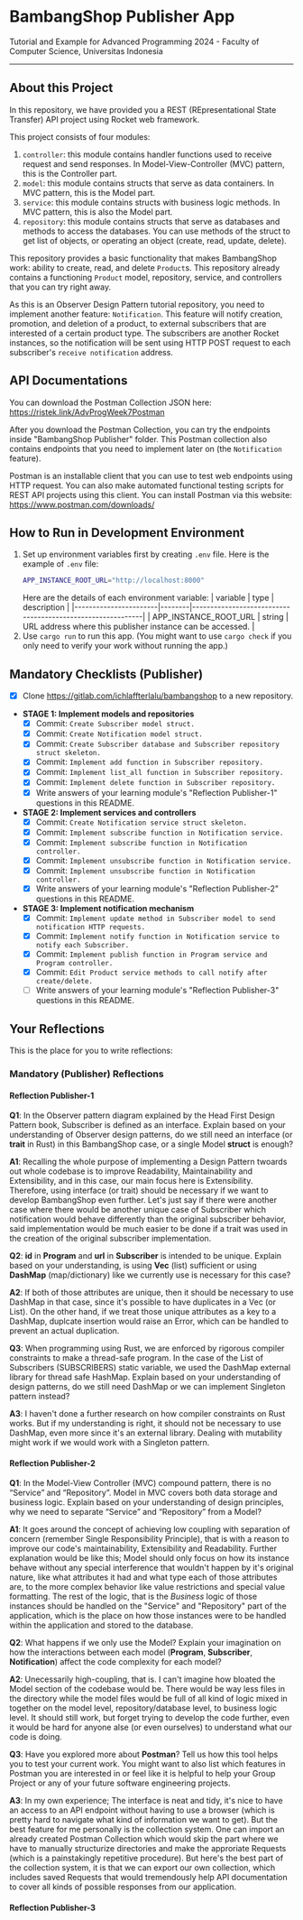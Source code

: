 # BambangShop Publisher App
Tutorial and Example for Advanced Programming 2024 - Faculty of Computer Science, Universitas Indonesia

---

## About this Project
In this repository, we have provided you a REST (REpresentational State Transfer) API project using Rocket web framework.

This project consists of four modules:
1.  `controller`: this module contains handler functions used to receive request and send responses.
    In Model-View-Controller (MVC) pattern, this is the Controller part.
2.  `model`: this module contains structs that serve as data containers.
    In MVC pattern, this is the Model part.
3.  `service`: this module contains structs with business logic methods.
    In MVC pattern, this is also the Model part.
4.  `repository`: this module contains structs that serve as databases and methods to access the databases.
    You can use methods of the struct to get list of objects, or operating an object (create, read, update, delete).

This repository provides a basic functionality that makes BambangShop work: ability to create, read, and delete `Product`s.
This repository already contains a functioning `Product` model, repository, service, and controllers that you can try right away.

As this is an Observer Design Pattern tutorial repository, you need to implement another feature: `Notification`.
This feature will notify creation, promotion, and deletion of a product, to external subscribers that are interested of a certain product type.
The subscribers are another Rocket instances, so the notification will be sent using HTTP POST request to each subscriber's `receive notification` address.

## API Documentations

You can download the Postman Collection JSON here: https://ristek.link/AdvProgWeek7Postman

After you download the Postman Collection, you can try the endpoints inside "BambangShop Publisher" folder.
This Postman collection also contains endpoints that you need to implement later on (the `Notification` feature).

Postman is an installable client that you can use to test web endpoints using HTTP request.
You can also make automated functional testing scripts for REST API projects using this client.
You can install Postman via this website: https://www.postman.com/downloads/

## How to Run in Development Environment
1.  Set up environment variables first by creating `.env` file.
    Here is the example of `.env` file:
    ```bash
    APP_INSTANCE_ROOT_URL="http://localhost:8000"
    ```
    Here are the details of each environment variable:
    | variable              | type   | description                                                |
    |-----------------------|--------|------------------------------------------------------------|
    | APP_INSTANCE_ROOT_URL | string | URL address where this publisher instance can be accessed. |
2.  Use `cargo run` to run this app.
    (You might want to use `cargo check` if you only need to verify your work without running the app.)

## Mandatory Checklists (Publisher)
-   [x] Clone https://gitlab.com/ichlaffterlalu/bambangshop to a new repository.
-   **STAGE 1: Implement models and repositories**
    -   [x] Commit: `Create Subscriber model struct.`
    -   [x] Commit: `Create Notification model struct.`
    -   [x] Commit: `Create Subscriber database and Subscriber repository struct skeleton.`
    -   [x] Commit: `Implement add function in Subscriber repository.`
    -   [x] Commit: `Implement list_all function in Subscriber repository.`
    -   [x] Commit: `Implement delete function in Subscriber repository.`
    -   [x] Write answers of your learning module's "Reflection Publisher-1" questions in this README.
-   **STAGE 2: Implement services and controllers**
    -   [x] Commit: `Create Notification service struct skeleton.`
    -   [x] Commit: `Implement subscribe function in Notification service.`
    -   [x] Commit: `Implement subscribe function in Notification controller.`
    -   [x] Commit: `Implement unsubscribe function in Notification service.`
    -   [x] Commit: `Implement unsubscribe function in Notification controller.`
    -   [x] Write answers of your learning module's "Reflection Publisher-2" questions in this README.
-   **STAGE 3: Implement notification mechanism**
    -   [x] Commit: `Implement update method in Subscriber model to send notification HTTP requests.`
    -   [x] Commit: `Implement notify function in Notification service to notify each Subscriber.`
    -   [x] Commit: `Implement publish function in Program service and Program controller.`
    -   [x] Commit: `Edit Product service methods to call notify after create/delete.`
    -   [ ] Write answers of your learning module's "Reflection Publisher-3" questions in this README.

## Your Reflections
This is the place for you to write reflections:

### Mandatory (Publisher) Reflections

#### Reflection Publisher-1
**Q1**: In the Observer pattern diagram explained by the Head First Design Pattern book, Subscriber is defined as an interface. Explain based on your understanding of Observer design patterns, do we still need an interface (or **trait** in Rust) in this BambangShop case, or a single Model **struct** is enough?

**A1**: Recalling the whole purpose of implementing a Design Pattern twoards out whole codebase is to improve Readability, Maintainability and Extensibility, and in this case, our main focus here is Extensibility. Therefore, using interface (or trait) should be necessary if we want to develop BambangShop even further.
Let's just say if there were another case where there would be another unique case of Subscriber which notification would behave differently than the original subscriber behavior, said implementation would be much easier to be done if a trait was used in the creation of the original subscriber implementation.

**Q2**: **id** in **Program** and **url** in **Subscriber** is intended to be unique. Explain based on your understanding, is using **Vec** (list) sufficient or using **DashMap** (map/dictionary) like we currently use is necessary for this case?

**A2**: If both of those attributes are unique, then it should be necessary to use DashMap in that case, since it's possible to have duplicates in a Vec (or List). On the other hand, if we treat those unique attributes as a key to a DashMap, duplcate insertion would raise an Error, which can be handled to prevent an actual duplication.

**Q3**: When programming using Rust, we are enforced by rigorous compiler constraints to make a thread-safe program. In the case of the List of Subscribers (SUBSCRIBERS) static variable, we used the DashMap external library for thread safe HashMap. Explain based on your understanding of design patterns, do we still need DashMap or we can implement Singleton pattern instead?

**A3**: I haven't done a further research on how compiler constraints on Rust works. But if my understanding is right, it should not be necessary to use DashMap, even more since it's an external library. Dealing with mutability might work if we would work with a Singleton pattern.

#### Reflection Publisher-2
**Q1**: In the Model-View Controller (MVC) compound pattern, there is no “Service” and “Repository”. Model in MVC covers both data storage and business logic. Explain based on your understanding of design principles, why we need to separate “Service” and “Repository” from a Model?

**A1**: It goes around the concept of achieving low coupling with separation of concern (remember Single Responsibility Principle), that is with a reason to improve our code's maintainability, Extensibility and Readability. Further explanation would be like this; Model should only focus on how its instance behave without any special interference that wouldn't happen by it's original nature, like what attributes it had and what type each of those attributes are, to the more complex behavior like value restrictions and special value formatting. The rest of the logic, that is the *Business* logic of those instances should be handled on the "Service" and "Repository" part of the application, which is the place on how those instances were to be handled within the application and stored to the database.

**Q2**: What happens if we only use the Model? Explain your imagination on how the interactions between each model (**Program**, **Subscriber**, **Notification**) affect the code complexity for each model?

**A2**: Unecessarily high-coupling, that is. I can't imagine how bloated the Model section of the codebase would be. There would be way less files in the directory while the model files would be full of all kind of logic mixed in together on the model level, repository/database level, to business logic level. It should still work, but forget trying to develop the code further, even it would be hard for anyone alse (or even ourselves) to understand what our code is doing.

**Q3**: Have you explored more about **Postman**? Tell us how this tool helps you to test your current work. You might want to also list which features in Postman you are interested in or feel like it is helpful to help your Group Project or any of your future software engineering projects.

**A3**: In my own experience; The interface is neat and tidy, it's nice to have an access to an API endpoint without having to use a browser (which is pretty hard to navigate what kind of information we want to get). But the best feature for me personally is the collection system. One can import an already created Postman Collection which would skip the part where we have to manually structurize directories and make the approriate Requests (which is a painstakingly repetitive procedure). But here's the best part of the collection system, it is that we can export our own collection, which includes saved Requests that would tremendously help API documentation to cover all kinds of possible responses from our application.

#### Reflection Publisher-3
